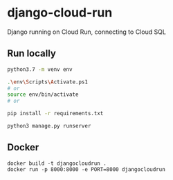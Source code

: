 # django-cloud-run
Django running on Cloud Run, connecting to Cloud SQL

## Run locally
```bash
python3.7 -m venv env

.\env\Scripts\Activate.ps1
# or
source env/bin/activate
# or

pip install -r requirements.txt

python3 manage.py runserver
```

## Docker
```
docker build -t djangocloudrun .
docker run -p 8000:8000 -e PORT=8000 djangocloudrun
```